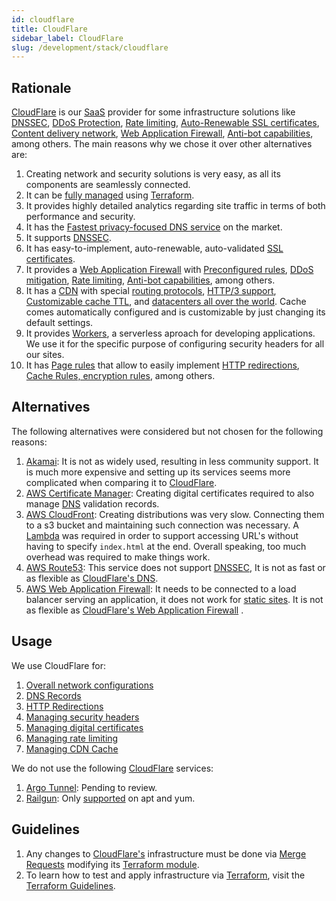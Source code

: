 ```yaml
---
id: cloudflare
title: CloudFlare
sidebar_label: CloudFlare
slug: /development/stack/cloudflare
---
```


## Rationale

[CloudFlare](https://www.cloudflare.com/)
is our [SaaS](https://en.wikipedia.org/wiki/Software_as_a_service)
provider for some infrastructure solutions like
[DNSSEC](https://www.cloudflare.com/dns/dnssec/),
[DDoS Protection](https://www.cloudflare.com/ddos/),
[Rate limiting](https://www.cloudflare.com/rate-limiting/),
[Auto-Renewable SSL certificates](https://www.cloudflare.com/ssl/),
[Content delivery network](https://www.cloudflare.com/cdn/),
[Web Application Firewall](https://www.cloudflare.com/lp/ppc/waf-x/),
[Anti-bot capabilities](https://blog.cloudflare.com/super-bot-fight-mode/),
among others.
The main reasons why we chose it over other alternatives are:

1. Creating network and security solutions is very easy,
as all its components are seamlessly connected.
1. It can be
[fully managed](https://registry.terraform.io/providers/cloudflare/cloudflare/latest/docs)
using [Terraform](terraform).
1. It provides highly detailed analytics regarding site traffic
in terms of both performance and security.
1. It has the
[Fastest privacy-focused DNS service](https://blog.cloudflare.com/announcing-1111/)
on the market.
1. It supports [DNSSEC](https://www.cloudflare.com/dns/dnssec/).
1. It has easy-to-implement, auto-renewable, auto-validated
[SSL certificates](https://www.cloudflare.com/ssl/).
1. It provides a
[Web Application Firewall](https://www.cloudflare.com/lp/ppc/waf-x/)
with
[Preconfigured rules](https://www.cloudflare.com/learning/security/threats/owasp-top-10/),
[DDoS mitigation](https://www.cloudflare.com/learning/ddos/ddos-mitigation/),
[Rate limiting](https://www.cloudflare.com/en-au/rate-limiting/),
[Anti-bot capabilities](https://blog.cloudflare.com/super-bot-fight-mode/),
among others.
1. It has a
[CDN](https://www.cloudflare.com/cdn/)
with special
[routing protocols](https://www.cloudflare.com/products/argo-smart-routing/),
[HTTP/3 support](https://blog.cloudflare.com/http3-the-past-present-and-future/),
[Customizable cache TTL](https://support.cloudflare.com/hc/en-us/articles/218411427-What-does-edge-cache-expire-TTL-mean-#summary-of-page-rules-settings),
and [datacenters all over the world](https://www.cloudflare.com/network/).
Cache comes automatically configured
and is customizable by just changing
its default settings.
1. It provides
[Workers](https://workers.cloudflare.com/),
a serverless aproach for developing applications.
We use it for the specific purpose of configuring
security headers for all our sites.
1. It has
[Page rules](https://support.cloudflare.com/hc/en-us/articles/218411427-Understanding-and-Configuring-Cloudflare-Page-Rules-Page-Rules-Tutorial-)
that allow to easily implement
[HTTP redirections](https://developer.mozilla.org/en-US/docs/Web/HTTP/Redirections),
[Cache Rules, encryption rules](https://support.cloudflare.com/hc/en-us/articles/202775670-Customizing-Cloudflare-s-cache),
among others.

## Alternatives

The following alternatives were considered
but not chosen for the following reasons:

1. [Akamai](https://www.akamai.com/):
It is not as widely used,
resulting in less
community support.
It is much more expensive and setting up
its services seems more complicated when
comparing it to
[CloudFlare](https://www.cloudflare.com/).
1. [AWS Certificate Manager](https://aws.amazon.com/certificate-manager/):
Creating digital certificates required to also manage
[DNS](https://www.cloudflare.com/dns/)
validation records.
1. [AWS CloudFront](https://aws.amazon.com/cloudfront/):
Creating distributions was very slow.
Connecting them to a s3 bucket and maintaining such
connection was necessary.
A [Lambda](https://aws.amazon.com/lambda/)
was required in order to support accessing URL's
without having to specify `index.html` at the end.
Overall speaking, too much overhead was required
to make things work.
1. [AWS Route53](https://aws.amazon.com/route53/):
This service does not support
[DNSSEC](https://www.cloudflare.com/dns/dnssec/),
It is not as fast or as flexible as
[CloudFlare's DNS](https://www.cloudflare.com/dns/).
1. [AWS Web Application Firewall](https://aws.amazon.com/waf/):
It needs to be connected to a load balancer serving
an application, it does not work for
[static sites](https://en.wikipedia.org/wiki/Static_web_page).
It is not as flexible as
[CloudFlare's Web Application Firewall](https://www.cloudflare.com/lp/ppc/waf-x/)
.

## Usage

We use CloudFlare for:

1. [Overall network configurations](https://gitlab.com/fluidattacks/product/-/blob/46f915132f8ba81b787ad9061456f2411e2b02a9/makes/applications/makes/dns/src/terraform/fluidattacks.tf#L1)
1. [DNS Records](https://gitlab.com/fluidattacks/product/-/blob/46f915132f8ba81b787ad9061456f2411e2b02a9/makes/applications/makes/dns/src/terraform/fluidattacks.tf#L79)
1. [HTTP Redirections](https://gitlab.com/fluidattacks/product/-/blob/46f915132f8ba81b787ad9061456f2411e2b02a9/makes/applications/makes/dns/src/terraform/fluidattacks.tf#L436)
1. [Managing security headers](https://gitlab.com/fluidattacks/product/-/blob/46f915132f8ba81b787ad9061456f2411e2b02a9/makes/applications/makes/dns/src/terraform/fluidattacks.tf#L481)
1. [Managing digital certificates](https://gitlab.com/fluidattacks/product/-/blob/46f915132f8ba81b787ad9061456f2411e2b02a9/makes/applications/makes/dns/src/terraform/certificates.tf)
1. [Managing rate limiting](https://gitlab.com/fluidattacks/product/-/blob/46f915132f8ba81b787ad9061456f2411e2b02a9/makes/applications/makes/dns/src/terraform/rate_limit.tf)
1. [Managing CDN Cache](https://gitlab.com/fluidattacks/product/-/blob/46f915132f8ba81b787ad9061456f2411e2b02a9/airs/deploy/production/terraform/cache.tf)

We do not use the following [CloudFlare](https://www.cloudflare.com/) services:

1. [Argo Tunnel](https://www.cloudflare.com/products/argo-tunnel/):
Pending to review.
1. [Railgun](https://www.cloudflare.com/website-optimization/railgun/):
Only
[supported](https://www.cloudflare.com/docs/railgun/installation.html#installation-overview)
on apt and yum.

## Guidelines

1. Any changes to
[CloudFlare's](https://www.cloudflare.com/)
infrastructure must be done via
[Merge Requests](https://docs.gitlab.com/ee/user/project/merge_requests/)
modifying its
[Terraform module](https://gitlab.com/fluidattacks/product/-/tree/46f915132f8ba81b787ad9061456f2411e2b02a9/makes/applications/makes/dns/src/terraform).
1. To learn how to test and apply infrastructure via [Terraform](https://www.terraform.io/),
visit the [Terraform Guidelines](terraform#guidelines).
